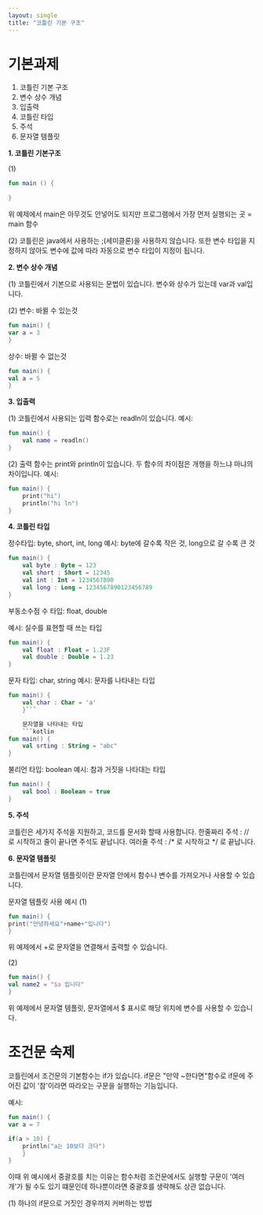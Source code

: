 ```yaml
---
layout: single
title: "코틀린 기본 구조"
---
```


# 기본과제

1. 코틀린 기본 구조
2. 변수 상수 개념
3. 입출력
4. 코틀린 타입
5. 주석
6. 문자열 템플릿

**1. 코틀린 기본구조**

(1)
```kotlin
fun main () {
    
}
```
위 예제에서 main은 아무것도 안넣어도 되지만 프로그램에서 가장 먼저 실행되는 곳 = main 함수

(2) 
코틀린은 java에서 사용하는 ;(세미클론)을 사용하지 않습니다.
또한 변수 타입을 지정하지 않아도 변수에 값에 따라 자동으로
변수 타입이 지정이 됩니다. 

**2. 변수 상수 개념**

(1)
코틀린에서 기본으로 사용되는 문법이 있습니다.
변수와 상수가 있는데 var과 val입니다.

(2)
변수: 바뀔 수 있는것
```kotlin 
fun main() {
var a = 3
}
```
상수: 바뀔 수 없는것 
```kotlin 
fun main() {
val a = 5
}
```
**3. 입출력**

(1)
코틀린에서 사용되는 입력 함수로는 readln이 있습니다.
예시: 
```kotlin
fun main() {
    val name = readln()
}
```
(2)
출력 함수는 print와 println이 있습니다.
두 함수의 차이점은 개행을 하느냐 마냐의 차이입니다.
예시: 
```kotlin 
fun main() {
    print("hi")
    println("hi ln")
}
```


**4. 코틀린 타입**

정수타입: byte, short, int, long
예시: byte에 갈수록 작은 것, long으로 갈 수록 큰 것
```kotlin
fun main() {
    val byte : Byte = 123
    val short : Short = 12345
    val int : Int = 1234567890
    val long : Long = 1234567890123456789
}
```

부동소수점 수 타입: float, double

예시: 실수를 표현할 때 쓰는 타입
```kotlin
fun main() {
    val float : Float = 1.23F
    val double : Double = 1.23
}
```

문자 타입: char, string
예시: 문자를 나타내는 타입
```kotlin
fun main() {
    val char : Char = 'a'
    }```

    문자열을 나타내는 타입
    ```kotlin
fun main() {
    val srting : String = "abc"
}
```

불리언 타입: boolean
예시: 참과 거짓을 나타대는 타입
```kotlin
fun main() {
    val bool : Boolean = true
}
```

**5. 주석**

코틀린은 세가지 주석을 지원하고, 코드를 문서화 할때 사용합니다. 
한줄짜리 주석 : // 로 시작하고 줄이 끝나면 주석도 끝납니다. 여러줄 주석 : /* 로 시작하고 */ 로 끝납니다.

**6. 문자열 템플릿**

코틀린에서 문자열 템플릿이란 문자열 안에서 함수나 변수를 가져오거나 사용할 수 있습니다.

문자열 템플릿 사용 예시
(1)
```kotlin
fun main() {
print("안녕하세요"+name+"입니다")
}
```
위 예제에서 +로 문자열을 연결해서 출력할 수 있습니다.

(2)
```kotlin
fun main() {
val name2 = "$a 입니다"
}
```
위 예제에서 문자열 템플릿, 문자열에서 $ 표시로 해당 위치에 변수를 사용할 수 있습니다.

# 조건문 숙제

코틀린에서 조건문의 기본함수는 if가 있습니다.
if문은 "만약 ~한다면"함수로 if문에 주어진 값이 '참'이라면
따라오는 구문을 실행하는 기능입니다.

예시:
```kotlin
fun main() {
var a = 7

if(a > 10) {
    println("a는 10보다 크다")
    }
}
```
이때 위 예시에서 중괄호를 치는 이유는 함수처럼 조건문에서도 실행할 구문이 '여러개'가 될 수도 있기 떄문인데 하나뿐이라면 중괄호를 생략해도 상관 없습니다.

(1)
하나의 if문으로 거짓인 경우까지 커버하는 방법